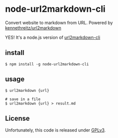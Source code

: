 # node-url2markdown-cli
Convert website to markdown from URL. Powered by [kennethreitz/url2markdown](https://github.com/kennethreitz/url2markdown)

YES! It's a node.js version of [url2markdown-cli](https://github.com/alice1017/url2markdown-cli/commits/master)

## install

```shell
$ npm install -g node-url2markdown-cli
```

## usage

```
$ url2markdown {url}

# save in a file
$ url2markdown {url} > result.md
```

## License

Unfortunately, this code is released under [GPLv3](http://www.gnu.org/copyleft/gpl.html).
